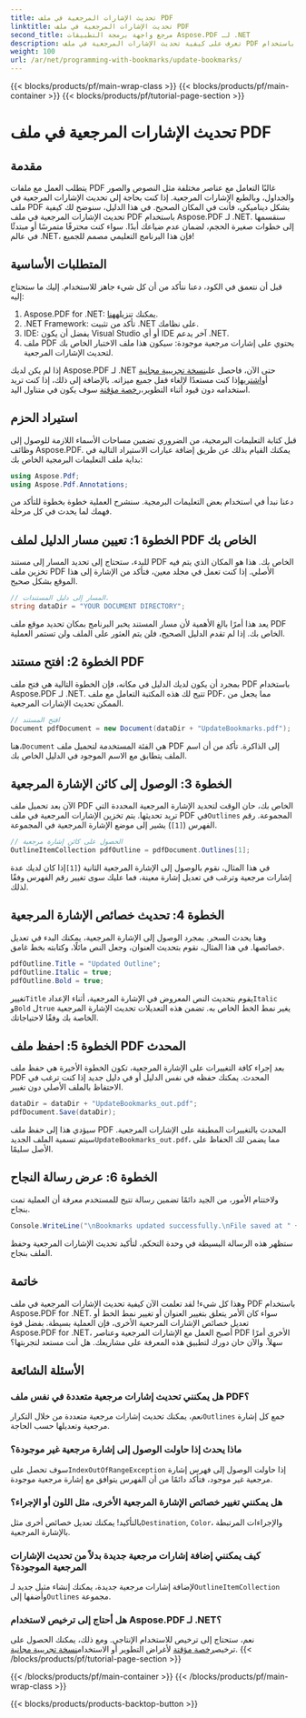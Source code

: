 ```yaml
---
title: تحديث الإشارات المرجعية في ملف PDF
linktitle: تحديث الإشارات المرجعية في ملف PDF
second_title: مرجع واجهة برمجة التطبيقات Aspose.PDF لـ .NET
description: تعرف على كيفية تحديث الإشارات المرجعية في ملف PDF باستخدام Aspose.PDF for .NET من خلال هذا الدليل. مثالي للمطورين الذين يتطلعون إلى تعديل الإشارات المرجعية في ملف PDF بفعالية.
weight: 100
url: /ar/net/programming-with-bookmarks/update-bookmarks/
---
```


{{< blocks/products/pf/main-wrap-class >}}
{{< blocks/products/pf/main-container >}}
{{< blocks/products/pf/tutorial-page-section >}}

# تحديث الإشارات المرجعية في ملف PDF

## مقدمة

يتطلب العمل مع ملفات PDF غالبًا التعامل مع عناصر مختلفة مثل النصوص والصور والجداول، وبالطبع الإشارات المرجعية. إذا كنت بحاجة إلى تحديث الإشارات المرجعية في ملف PDF بشكل ديناميكي، فأنت في المكان الصحيح. في هذا الدليل، سنوضح لك كيفية تحديث الإشارات المرجعية في ملف PDF باستخدام Aspose.PDF لـ .NET. سنقسمها إلى خطوات صغيرة الحجم، لضمان عدم ضياعك أبدًا. سواء كنت محترفًا متمرسًا أو مبتدئًا في عالم .NET، فإن هذا البرنامج التعليمي مصمم للجميع!

## المتطلبات الأساسية

قبل أن نتعمق في الكود، دعنا نتأكد من أن كل شيء جاهز للاستخدام. إليك ما ستحتاج إليه:

1.  Aspose.PDF for .NET: يمكنك تنزيله[هنا](https://releases.aspose.com/pdf/net/).
2. .NET Framework: تأكد من تثبيت .NET على نظامك.
3. IDE: يفضل أن يكون Visual Studio أو أي IDE آخر يدعم .NET.
4. ملف PDF يحتوي على إشارات مرجعية موجودة: سيكون هذا ملف الاختبار الخاص بك لتحديث الإشارات المرجعية.

 إذا لم يكن لديك Aspose.PDF لـ .NET حتى الآن، فاحصل على[نسخة تجريبية مجانية](https://releases.aspose.com/) أو[اشتريه](https://purchase.aspose.com/buy)إذا كنت مستعدًا لإلغاء قفل جميع ميزاته. بالإضافة إلى ذلك، إذا كنت تريد استخدامه دون قيود أثناء التطوير،[رخصة مؤقتة](https://purchase.aspose.com/temporary-license/) سوف يكون في متناول اليد.

## استيراد الحزم

قبل كتابة التعليمات البرمجية، من الضروري تضمين مساحات الأسماء اللازمة للوصول إلى وظائف Aspose.PDF. يمكنك القيام بذلك عن طريق إضافة عبارات الاستيراد التالية في بداية ملف التعليمات البرمجية الخاص بك:

```csharp
using Aspose.Pdf;
using Aspose.Pdf.Annotations;
```

دعنا نبدأ في استخدام بعض التعليمات البرمجية. سنشرح العملية خطوة بخطوة للتأكد من فهمك لما يحدث في كل مرحلة.

## الخطوة 1: تعيين مسار الدليل لملف PDF الخاص بك

للبدء، ستحتاج إلى تحديد المسار إلى مستند PDF الخاص بك. هذا هو المكان الذي يتم فيه تخزين ملف PDF الأصلي. إذا كنت تعمل في مجلد معين، فتأكد من الإشارة إلى هذا الموقع بشكل صحيح.

```csharp
// المسار إلى دليل المستندات.
string dataDir = "YOUR DOCUMENT DIRECTORY";
```

يعد هذا أمرًا بالغ الأهمية لأن مسار المستند يخبر البرنامج بمكان تحديد موقع ملف PDF الخاص بك. إذا لم تقدم الدليل الصحيح، فلن يتم العثور على الملف ولن تستمر العملية.

## الخطوة 2: افتح مستند PDF

بمجرد أن يكون لديك الدليل في مكانه، فإن الخطوة التالية هي فتح ملف PDF باستخدام Aspose.PDF لـ .NET. تتيح لك هذه المكتبة التعامل مع ملف PDF، مما يجعل من الممكن تحديث الإشارات المرجعية.

```csharp
// افتح المستند
Document pdfDocument = new Document(dataDir + "UpdateBookmarks.pdf");
```

 هنا،`Document` هي الفئة المستخدمة لتحميل ملف PDF إلى الذاكرة. تأكد من أن اسم الملف يتطابق مع الاسم الموجود في الدليل الخاص بك. 

## الخطوة 3: الوصول إلى كائن الإشارة المرجعية

 الآن بعد تحميل ملف PDF الخاص بك، حان الوقت لتحديد الإشارة المرجعية المحددة التي تريد تحديثها. يتم تخزين الإشارات المرجعية في ملف PDF في`Outlines` المجموعة. رقم الفهرس (`[1]`) يشير إلى موضع الإشارة المرجعية في المجموعة.

```csharp
// الحصول على كائن إشارة مرجعية
OutlineItemCollection pdfOutline = pdfDocument.Outlines[1];
```

في هذا المثال، نقوم بالوصول إلى الإشارة المرجعية الثانية (`[1]`إذا كان لديك عدة إشارات مرجعية وترغب في تعديل إشارة معينة، فما عليك سوى تغيير رقم الفهرس وفقًا لذلك.

## الخطوة 4: تحديث خصائص الإشارة المرجعية

وهنا يحدث السحر. بمجرد الوصول إلى الإشارة المرجعية، يمكنك البدء في تعديل خصائصها. في هذا المثال، نقوم بتحديث العنوان، وجعل النص مائلًا، وكتابته بخط غامق.

```csharp
pdfOutline.Title = "Updated Outline";
pdfOutline.Italic = true;
pdfOutline.Bold = true;
```

 تغيير`Title` يقوم بتحديث النص المعروض في الإشارة المرجعية، أثناء الإعداد`Italic` و`Bold` ل`true` يغير نمط الخط الخاص به. تضمن هذه التعديلات تحديث الإشارة المرجعية الخاصة بك وفقًا لاحتياجاتك.

## الخطوة 5: احفظ ملف PDF المحدث

بعد إجراء كافة التغييرات على الإشارة المرجعية، تكون الخطوة الأخيرة هي حفظ ملف PDF المحدث. يمكنك حفظه في نفس الدليل أو في دليل جديد إذا كنت ترغب في الاحتفاظ بالملف الأصلي دون تغيير.

```csharp
dataDir = dataDir + "UpdateBookmarks_out.pdf";
pdfDocument.Save(dataDir);
```

 سيؤدي هذا إلى حفظ ملف PDF المحدث بالتغييرات المطبقة على الإشارات المرجعية. سيتم تسمية الملف الجديد`UpdateBookmarks_out.pdf`، مما يضمن لك الحفاظ على الأصل سليمًا.

## الخطوة 6: عرض رسالة النجاح

ولاختتام الأمور، من الجيد دائمًا تضمين رسالة تتيح للمستخدم معرفة أن العملية تمت بنجاح.

```csharp
Console.WriteLine("\nBookmarks updated successfully.\nFile saved at " + dataDir);
```

ستظهر هذه الرسالة البسيطة في وحدة التحكم، لتأكيد تحديث الإشارات المرجعية وحفظ الملف بنجاح.

## خاتمة

وهذا كل شيء! لقد تعلمت الآن كيفية تحديث الإشارات المرجعية في ملف PDF باستخدام Aspose.PDF for .NET. سواء كان الأمر يتعلق بتغيير العنوان أو تغيير نمط الخط أو تعديل خصائص الإشارات المرجعية الأخرى، فإن العملية بسيطة. بفضل قوة Aspose.PDF for .NET، أصبح العمل مع الإشارات المرجعية وعناصر PDF الأخرى أمرًا سهلاً. والآن حان دورك لتطبيق هذه المعرفة على مشاريعك. هل أنت مستعد لتجربتها؟

## الأسئلة الشائعة

### هل يمكنني تحديث إشارات مرجعية متعددة في نفس ملف PDF؟  
 نعم، يمكنك تحديث إشارات مرجعية متعددة من خلال التكرار`Outlines` جمع كل إشارة مرجعية وتعديلها حسب الحاجة.

### ماذا يحدث إذا حاولت الوصول إلى إشارة مرجعية غير موجودة؟  
 سوف تحصل على`IndexOutOfRangeException` إذا حاولت الوصول إلى فهرس إشارة مرجعية غير موجود، فتأكد دائمًا من أن الفهرس يتوافق مع إشارة مرجعية موجودة.

### هل يمكنني تغيير خصائص الإشارة المرجعية الأخرى، مثل اللون أو الإجراء؟  
 بالتأكيد! يمكنك تعديل خصائص أخرى مثل`Destination`, `Color`، والإجراءات المرتبطة بالإشارة المرجعية.

### كيف يمكنني إضافة إشارات مرجعية جديدة بدلاً من تحديث الإشارات المرجعية الموجودة؟  
 لإضافة إشارات مرجعية جديدة، يمكنك إنشاء مثيل جديد لـ`OutlineItemCollection` وأضفها إلى`Outlines` مجموعة.

### هل أحتاج إلى ترخيص لاستخدام Aspose.PDF لـ .NET؟  
 نعم، ستحتاج إلى ترخيص للاستخدام الإنتاجي. ومع ذلك، يمكنك الحصول على ترخيص[رخصة مؤقتة](https://purchase.aspose.com/temporary-license/) لأغراض التطوير أو الاستخدام[نسخة تجريبية مجانية](https://releases.aspose.com/).
{{< /blocks/products/pf/tutorial-page-section >}}

{{< /blocks/products/pf/main-container >}}
{{< /blocks/products/pf/main-wrap-class >}}

{{< blocks/products/products-backtop-button >}}
